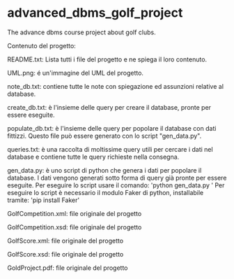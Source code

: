 # advanced_dbms_golf_project
The advance dbms course project about golf clubs.

Contenuto del progetto:

README.txt: Lista tutti i file del progetto e ne spiega il loro contenuto.

UML.png: é un'immagine del UML del progetto.

note_db.txt: contiene tutte le note con spiegazione ed assunzioni relative al database.

create_db.txt: è l'insieme delle query per creare il database, pronte per essere eseguite.

populate_db.txt: è l'insieme delle query per popolare il database con dati fittizzi. Questo file può essere generato con lo script "gen_data.py".

queries.txt: è una raccolta di moltissime query utili per cercare i dati nel database e contiene tutte le query richieste nella consegna.

gen_data.py: è uno script di python che genera i dati per popolare il database. I dati vengono generati sotto forma di query già pronte per essere eseguite. Per eseguire lo script usare il comando: 'python gen_data.py <output file> <n clubs> <n players> <n competitions>'
Per eseguire lo script è necessario il modulo Faker di python, installabile tramite: 'pip install Faker'

GolfCompetition.xml: file originale del progetto

GolfCompetition.xsd: file originale del progetto

GolfScore.xml: file originale del progetto

GolfScore.xsd: file originale del progetto

GoldProject.pdf: file originale del progetto
